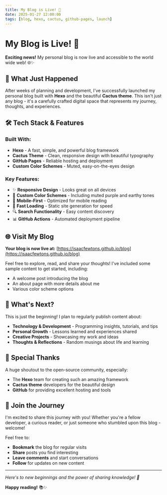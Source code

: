 ```yaml
---
title: My Blog is Live! 🎉
date: 2025-01-27 12:00:00
tags: [blog, hexo, cactus, github-pages, launch]
---
```


# My Blog is Live! 🎉

**Exciting news!** My personal blog is now live and accessible to the world wide web! 🌐✨

## 🚀 What Just Happened

After weeks of planning and development, I've successfully launched my personal blog built with **Hexo** and the beautiful **Cactus theme**. This isn't just any blog - it's a carefully crafted digital space that represents my journey, thoughts, and experiences.

## 🛠️ Tech Stack & Features

### **Built With:**
- **Hexo** - A fast, simple, and powerful blog framework
- **Cactus Theme** - Clean, responsive design with beautiful typography
- **GitHub Pages** - Reliable hosting and deployment
- **Custom Color Schemes** - Muted, easy-on-the-eyes design

### **Key Features:**
- ✨ **Responsive Design** - Looks great on all devices
- 🎨 **Custom Color Schemes** - Including muted purple and earthy tones
- 📱 **Mobile-First** - Optimized for mobile reading
- 🚀 **Fast Loading** - Static site generation for speed
- 🔍 **Search Functionality** - Easy content discovery
- 📊 **GitHub Actions** - Automated deployment pipeline

## 🌐 Visit My Blog

**Your blog is now live at:** [https://isaacfewtons.github.io/blog](https://isaacfewtons.github.io/blog)

Feel free to explore, read, and share your thoughts! I've included some sample content to get started, including:
- A welcome post introducing the blog
- An about page with more details about me
- Various color scheme options

## 🎯 What's Next?

This is just the beginning! I plan to regularly publish content about:
- **Technology & Development** - Programming insights, tutorials, and tips
- **Personal Growth** - Lessons learned and experiences shared
- **Creative Projects** - Showcasing my work and ideas
- **Thoughts & Reflections** - Random musings about life and learning

## 🙏 Special Thanks

A huge shoutout to the open-source community, especially:
- The **Hexo** team for creating such an amazing framework
- **Cactus theme** developers for the beautiful design
- **GitHub** for providing excellent hosting and tools

## 🎊 Join the Journey

I'm excited to share this journey with you! Whether you're a fellow developer, a curious reader, or just someone who stumbled upon this blog - welcome! 

Feel free to:
- **Bookmark** the blog for regular visits
- **Share** posts you find interesting
- **Leave comments** and start conversations
- **Follow** for updates on new content

---

*Here's to new beginnings and the power of sharing knowledge! 🚀*

**Happy reading!** 📚✨
